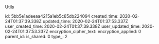 Utils

id: 5bb5e1adeeaa4215a1eb5c85db224094
created_time: 2020-02-24T01:37:39.338Z
updated_time: 2020-02-24T01:37:53.337Z
user_created_time: 2020-02-24T01:37:39.338Z
user_updated_time: 2020-02-24T01:37:53.337Z
encryption_cipher_text: 
encryption_applied: 0
parent_id: 
is_shared: 0
type_: 2